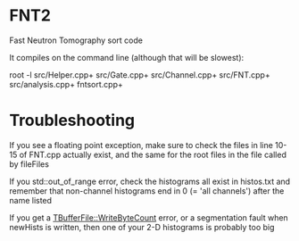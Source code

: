# FNT2
Fast Neutron Tomography sort code

It compiles on the command line (although that will be slowest):

 root -l src/Helper.cpp+ src/Gate.cpp+ src/Channel.cpp+ src/FNT.cpp+ src/analysis.cpp+ fntsort.cpp+

# Troubleshooting
If you see a floating point exception, make sure to check the files in line 10-15 of FNT.cpp actually exist, and the same for the root files in the file called by fileFiles

If you std::out_of_range error, check the histograms all exist in histos.txt and remember that non-channel histograms end in 0 (= 'all channels') after the name listed

If you get a <TBufferFile::WriteByteCount> error, or a segmentation fault when newHists is written, then one of your 2-D histograms is probably too big

